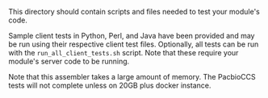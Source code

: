 This directory should contain scripts and files needed to test your module's code.
 
Sample client tests in Python, Perl, and Java have been provided and may be run
using their respective client test files. Optionally, all tests can be run with
the `run_all_client_tests.sh` script. Note that these require your module's 
server code to be running.

Note that this assembler takes a large amount of memory.
The PacbioCCS tests will not complete unless on 20GB plus docker instance.
